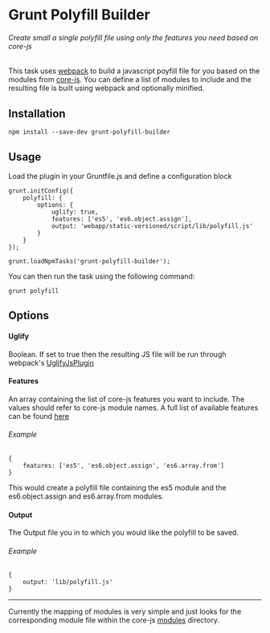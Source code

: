 # Grunt Polyfill Builder

###### Create small a single polyfill file using only the features you need based on core-js

This task uses [webpack](https://webpack.github.io/) to build a javascript poyfill file for you based
on the modules from [core-js](https://github.com/zloirock/core-js). You can define a list of modules to include
and the resulting file is built using webpack and optionally minified.

## Installation

```
npm install --save-dev grunt-polyfill-builder
```

## Usage
Load the plugin in your Gruntfile.js and define a configuration block

```
grunt.initConfig({
    polyfill: {
        options: {
            uglify: true,
            features: ['es5', 'es6.object.assign'],
            output: 'webapp/static-versioned/script/lib/polyfill.js'
        }
    }
});

grunt.loadNpmTasks('grunt-polyfill-builder');
```

You can then run the task using the following command:
```
grunt polyfill
```

## Options

#### Uglify
Boolean. If set to true then the resulting JS file will be run through webpack's
[UglifyJsPlugin](https://webpack.github.io/docs/list-of-plugins.html#uglifyjsplugin)

#### Features
An array containing the list of core-js features you want to include. The values should refer to core-js module names.
A full list of available features can be found [here](https://github.com/zloirock/core-js#features)
###### Example
```
{
    features: ['es5', 'es6.object.assign', 'es6.array.from']
}
```
This would create a polyfill file containing the es5 module and the es6.object.assign and es6.array.from modules.

#### Output
The Output file you in to which you would like the polyfill to be saved.
###### Example
```
{
    output: 'lib/polyfill.js'
}
```

---

Currently the mapping of modules is very simple and just looks for the corresponding module file within the core-js
[modules](https://github.com/zloirock/core-js/tree/master/modules) directory.

